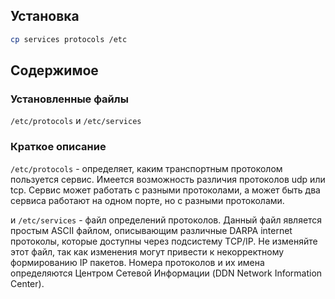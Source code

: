 <package-info :package="package" showsbu></package-info>

<script>
		new Vue({
		el: '#main',
		data: { package: {} },
		mounted: function () {
				this.getPackage('iana-etc');
		},
		methods: {
			getPackage: function(name) {
					getPackage(name)
					.then(response => this.package = response);
			},
		}
  })
</script>

## Установка
```bash
cp services protocols /etc
```

## Содержимое

### Установленные файлы

``/etc/protocols`` и ``/etc/services``

### Краткое описание

``/etc/protocols``  -  определяет, каким транспортным протоколом пользуется сервис. Имеется возможность различия протоколов udp или tcp. Сервис может работать с разными протоколами, а может быть два сервиса работают на одном порте, но с разными протоколами. 

и ``/etc/services`` - файл определений протоколов.  Данный файл является простым ASCII файлом, описывающим различные DARPA internet протоколы,
       которые  доступны  через  подсистему  TCP/IP. Не  изменяйте  этот файл, так как изменения могут привести к некорректному формированию IP
       пакетов. Номера протоколов и их имена определяются Центром Сетевой Информации (DDN Network
       Information Center).
